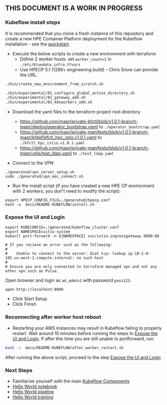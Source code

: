 THIS DOCUMENT IS A WORK IN PROGRESS
-----

### Kubeflow install steps

It is recommended that you clone a fresh instance of this repository and create a new HPE Container Platform deployment for the Kubeflow installation - see the [quickstart](https://github.com/bluedata-community/bluedata-demo-env-aws-terraform#setup-environment).

- Execute the below scripts to create a new environment with terraform 
  - Define 2 worker hosts: set `worker_count=2` in `./etc/bluedata_infra.tfvars`
  - Use HPECP 5.1 (1289+ engineering build) - Chris Snow can provide the URL.

```bash
./bin/create_new_environment_from_scratch.sh

./bin/experimental/01_configure_global_active_directory.sh
./bin/experimental/02_gateway_add.sh
./bin/experimental/03_k8sworkers_add.sh
```

- Download the yaml files to the terraform project root directory

   - https://github.com/mapr/private-kfctl/blob/v1.0.1-branch-mapr/deploy/operator_bootstrap.yaml to `./operator_bootstrap.yaml `
   - https://github.com/mapr/private-manifests/blob/v1.0.1-branch-mapr/kfdef/kfctl_hpc_istio.v1.0.1.yaml to `./kfctl_hpc_istio.v1.0.1.yaml`
   - https://github.com/mapr/private-manifests/blob/v1.0.1-branch-mapr/utils/test_ldap.yaml to `./test_ldap.yaml`


- Connect to the VPN

```
./generated/vpn_server_setup.sh
sudo ./generated/vpn_mac_connect.sh
```

- Run the install script (if you have created a new HPE CP environment with 2 workers, you don't need to modify the script):

```
export HPECP_CONFIG_FILE=./generated/hpecp.conf
bash -x  docs/README-KUBEFLOW/install.sh
```

### Expose the UI and Login

```
export KUBECONFIG=./generated/kubeflow_cluster.conf
export NAMESPACE=istio-system
kubectl port-forward -n ${NAMESPACE} svc/istio-ingressgateway 8080:80

# If you recieve an error such as the following:
#
#    Unable to connect to the server: dial tcp: lookup ip-10-1-0-185.us-west-2.compute.internal: no such host
#
# Ensure you are only connected to terraform managed vpn and not any other vpn such as Pulse.
```

Open browser and login as `ad_admin1` with password `pass123`.

```
open http://localhost:8080
```

- Click Start Setup
- Click Finish

### Reconnecting after worker host reboot

- Restarting your AWS instances may result in Kubeflow failing to properly restart. Wait around 10 minutes before running the steps to [Expose the UI and Login](#expose-the-ui-and-login).  If after this time you are still unable to portforward, run:

```bash
bash -x  docs/README-KUBEFLOW/after_worker_restart.sh
```

After running the above script, proceed to the step [Expose the UI and Login](#expose-the-ui-and-login)

### Next Steps

- Familiarise yourself with the main [Kubeflow Components](https://www.kubeflow.org/docs/components/)
- [Hello World notebook](./README-KUBEFLOW/HELLO-WORLD-NOTEBOOK.md)
- [Hello World pipeline](./README-KUBEFLOW/HELLO-WORLD-PIPELINE.md)
- [Hello World training](./README-KUBEFLOW/HELLO-WORLD-TF-TRAINING.md)
